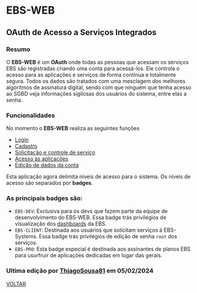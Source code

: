 # EBS-WEB
## OAuth de Acesso a Serviços Integrados

### Resumo

O <strong>EBS-WEB</strong> é um <strong>OAuth</strong> onde todas as pessoas que acessam os serviços EBS são registradas criando uma conta para acessá-los. Ele controla o acesso para as aplicações e serviços de forma contínua e totalmente segura. Todos os dados são tratados com uma mesclagem dos melhores algoritmos de assinatura digital, sendo com que ninguém que tenha acesso ao SGBD veja informações sigilosas dos usuários do sistema, entre elas a senha.

### Funcionalidades

No momento o <strong>EBS-WEB</strong> realiza as seguintes funções
- [Login](https://web.ebs-systems.epizy.com/login/)
- [Cadastro](https://web.ebs-systems.epizy.com/singup/)
- [Solicitação e controle de serviço](https://web.ebs-systems.epizy.com/services/)
- [Acesso às aplicações](https://web.ebs-systems.epizy.com/applications/)
- [Edição de dados da conta](https://web.ebs-systems.epizy.com/config)

Esta aplicação agora delimita níveis de acesso para o sistema. Os níveis de acesso são separados por <strong>badges</strong>.

### As principais badges são:

- <code>EBS-DEV</code>: Exclusiva para os devs que fazem parte da equipe de desenvolvimento do EBS-WEB. Essa badge trás privilégios de visualização dos [dashboards](https://web.ebs-systems.epizy.com/dashboards/) da EBS.
- <code>EBS-CLIENT</code>: Destinada aos usuários que solicitam serviços à EBS-Systems. Essa badge trás privilégios de edição de senha <code>root</code> dos serviços.
- <code>EBS-PRO</code>: Esta badge especial é destinada aos assinantes de planos EBS para usurfruir de aplicações dedicadas em lugar das gerais.

### Ultima edição por [ThiagoSousa81](https://github.com/ThiagoSousa81/) em 05/02/2024

[VOLTAR](https://github.com/EBS-Security-Systems/EBS-Docs#readme)

